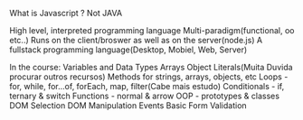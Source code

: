 What is Javascript ? Not JAVA

High level, interpreted programming language
Multi-paradigm(functional, oo etc..)
Runs on the client/broswer as well as on the server(node.js)
A fullstack programming language(Desktop, Mobiel, Web, Server)

In the course:
    Variables and Data Types
    Arrays
    Object Literals(Muita Duvida procurar outros recursos)
    Methods for strings, arrays, objects, etc
    Loops - for, while, for...of, forEach, map, filter(Cabe mais estudo)
    Conditionals - if, ternary & switch
    Functions - normal & arrow
    OOP - prototypes & classes
    DOM Selection
    DOM Manipulation
    Events
    Basic Form Validation

